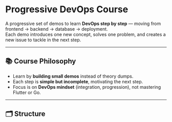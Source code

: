 # Progressive DevOps Course

A progressive set of demos to learn **DevOps step by step** — moving from frontend → backend → database → deployment.  
Each demo introduces one new concept, solves one problem, and creates a new issue to tackle in the next step.  

---

## 📚 Course Philosophy
- Learn by **building small demos** instead of theory dumps.  
- Each step is **simple but incomplete**, motivating the next step.  
- Focus is on **DevOps mindset** (integration, progression), not mastering Flutter or Go.  

---

## 🗂 Structure
